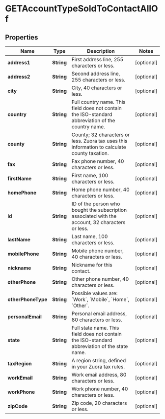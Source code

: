 

# GETAccountTypeSoldToContactAllOf


## Properties

| Name | Type | Description | Notes |
|------------ | ------------- | ------------- | -------------|
|**address1** | **String** | First address line, 255 characters or less.  |  [optional] |
|**address2** | **String** | Second address line, 255 characters or less.  |  [optional] |
|**city** | **String** | City, 40 characters or less.  |  [optional] |
|**country** | **String** | Full country name. This field does not contain the ISO-standard abbreviation of the country name.  |  [optional] |
|**county** | **String** | County; 32 characters or less. Zuora tax uses this information to calculate county taxation.           |  [optional] |
|**fax** | **String** | Fax phone number, 40 characters or less.  |  [optional] |
|**firstName** | **String** | First name, 100 characters or less.  |  [optional] |
|**homePhone** | **String** | Home phone number, 40 characters or less.  |  [optional] |
|**id** | **String** | ID of the person who bought the subscription associated with the account, 32 characters or less. |  [optional] |
|**lastName** | **String** | Last name, 100 characters or less.  |  [optional] |
|**mobilePhone** | **String** | Mobile phone number, 40 characters or less.  |  [optional] |
|**nickname** | **String** | Nickname for this contact.  |  [optional] |
|**otherPhone** | **String** | Other phone number, 40 characters or less.  |  [optional] |
|**otherPhoneType** | **String** | Possible values are: &#x60;Work&#x60;, &#x60;Mobile&#x60;, &#x60;Home&#x60;, &#x60;Other&#x60;.  |  [optional] |
|**personalEmail** | **String** | Personal email address, 80 characters or less.  |  [optional] |
|**state** | **String** | Full state name. This field does not contain the ISO-standard abbreviation of the state name.  |  [optional] |
|**taxRegion** | **String** | A region string, defined in your Zuora tax rules.  |  [optional] |
|**workEmail** | **String** | Work email address, 80 characters or less.  |  [optional] |
|**workPhone** | **String** | Work phone number, 40 characters or less.  |  [optional] |
|**zipCode** | **String** | Zip code, 20 characters or less.  |  [optional] |



